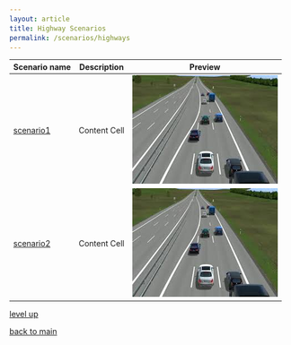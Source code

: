 ```yaml
---
layout: article
title: Highway Scenarios
permalink: /scenarios/highways
---
```


| Scenario name  | Description |  Preview | 
| ------------- | ------------- | --------- |
| [scenario1](cut-in.xosc)  | Content Cell  |  ![scenario1_img](images.jpg)  | 
| [scenario2](cut-in.xosc)   | Content Cell  | ![scenario1_img](images.jpg) | 

[level up](../)

[back to main](/)
